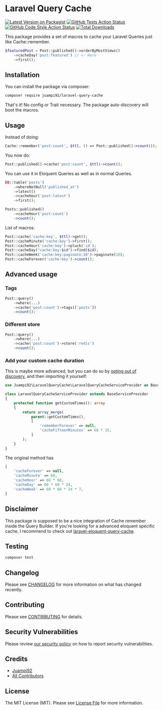 # Laravel Query Cache

[![Latest Version on Packagist](https://img.shields.io/packagist/v/juampi92/laravel-query-cache.svg?style=flat-square)](https://packagist.org/packages/juampi92/laravel-query-cache)
[![GitHub Tests Action Status](https://img.shields.io/github/actions/workflow/status/juampi92/laravel-query-cache/run-tests.yml?branch=master&style=flat-square)](https://github.com/juampi92/laravel-query-cache/actions?query=workflow%3ATests+branch%3Amaster)
[![GitHub Code Style Action Status](https://img.shields.io/github/actions/workflow/status/juampi92/laravel-query-cache/php-cs-fixer.yml?branch=master&label=code%20style&style=flat-square)](https://github.com/juampi92/laravel-query-cache/actions?query=workflow%3A"Check+%26+fix+styling"+branch%3Amaster)
[![Total Downloads](https://img.shields.io/packagist/dt/juampi92/laravel-query-cache.svg?style=flat-square)](https://packagist.org/packages/juampi92/laravel-query-cache)

This package provides a set of macros to cache your Laravel Queries just like Cache::remember.

```php
$featuredPost = Post::published()->orderByMostViews()
    ->cacheDay('post:featured') // <- Here
    ->first();
```

## Installation

You can install the package via composer:

```bash
composer require juampi92/laravel-query-cache
```

That's it! No config or Trait necessary. The package auto-discovery will boot the macros.

## Usage

Instead of doing:

```php
Cache::remember('post:count', $ttl, () => Post::published()->count());
```

You now do:

```php
Post::published()->cache('post:count', $ttl)->count();
```

You can use it in Eloquent Queries as well as in normal Queries.

```php
DB::table('posts')
    ->whereNotNull('published_at')
    ->latest()
    ->cacheHour('post:latest')
    ->first();

Posts::published()
    ->cacheHour('post:count')
    ->count();
```

List of macros:

```php
Post::cache('cache:key', $ttl)->get();
Post::cacheMinute('cache:key')->first();
Post::cacheHour('cache:key')->pluck('id');
Post::cacheDay("cache:key:$id")->find($id);
Post::cacheWeek('cache:key:paginate:10')->paginate(10);
Post::cacheForever('cache:key')->count();
```

## Advanced usage

### Tags

```php
Post::query()
    ->where(...)
    ->cache('post:count')->tags(['posts'])
    ->count();
```

### Different store

```php
Post::query()
    ->where(...)
    ->cache('post:count')->store('redis')
    ->count();
```

### Add your custom cache duration

This is maybe more advanced, but you can do so by [opting out of discovery](https://laravel.com/docs/8.x/packages#opting-out-of-package-discovery), and then importing it yourself:

```php
use Juampi92\LaravelQueryCache\LaravelQueryCacheServiceProvider as BaseServiceProvider;

class LaravelQueryCacheServiceProvider extends BaseServiceProvider
{
    protected function getCustomTimes(): array
    {
        return array_merge(
            parent::getCustomTimes(),
            [
                'rememberForever' => null,
                'cacheFifteenMinutes' => 60 * 15,
            ]
        );
    }
}
```

The original method has
```php
[
    'cacheForever' => null,
    'cacheMinute' => 60,
    'cacheHour' => 60 * 60,
    'cacheDay' => 60 * 60 * 24,
    'cacheWeek' => 60 * 60 * 24 * 7,
]
```

## Disclaimer

This package is supposed to be a nice integration of Cache remember inside the Query Builder.
If you're looking for a advanced eloquent specific cache, I recommend to check out [laravel-eloquent-query-cache](https://github.com/renoki-co/laravel-eloquent-query-cache).

## Testing

```bash
composer test
```

## Changelog

Please see [CHANGELOG](CHANGELOG.md) for more information on what has changed recently.

## Contributing

Please see [CONTRIBUTING](.github/CONTRIBUTING.md) for details.

## Security Vulnerabilities

Please review [our security policy](../../security/policy) on how to report security vulnerabilities.

## Credits

- [Juampi92](https://github.com/juampi92)
- [All Contributors](../../contributors)

## License

The MIT License (MIT). Please see [License File](LICENSE.md) for more information.
